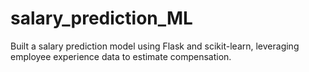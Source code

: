 # salary_prediction_ML
Built a salary prediction model using Flask and scikit-learn, leveraging employee experience data to estimate compensation.
